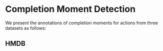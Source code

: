 # Completion Moment Detection
We present the annotations of completion moments for actions from three datasets as follows: 
## HMDB
